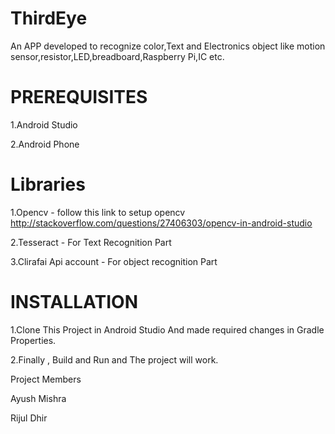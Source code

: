 # ThirdEye

An APP developed to recognize color,Text and Electronics object like motion sensor,resistor,LED,breadboard,Raspberry Pi,IC etc.


# PREREQUISITES 

1.Android Studio 

2.Android Phone

# Libraries

1.Opencv - follow this link to setup opencv http://stackoverflow.com/questions/27406303/opencv-in-android-studio

2.Tesseract - For Text Recognition Part

3.Clirafai Api account - For object recognition Part

# INSTALLATION

1.Clone This Project in Android Studio And made required changes in Gradle Properties.

2.Finally , Build and Run and The project will work.

Project Members

Ayush Mishra

Rijul Dhir
